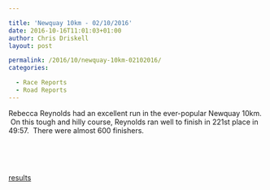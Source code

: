 ```yaml
---

title: 'Newquay 10km - 02/10/2016'
date: 2016-10-16T11:01:03+01:00
author: Chris Driskell
layout: post

permalink: /2016/10/newquay-10km-02102016/
categories:

  - Race Reports
  - Road Reports
---
```

Rebecca Reynolds had an excellent run in the ever-popular Newquay 10km.  On this tough and hilly course, Reynolds ran well to finish in 221st place in 49:57.  There were almost 600 finishers.

&nbsp;

&nbsp;

[results](https://www.cornwallac.org.uk/downloads/2016_newquay_10k_results.xls)
